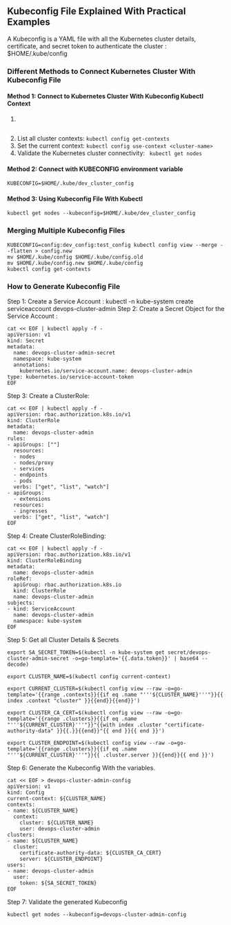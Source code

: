  ## Kubeconfig File Explained With Practical Examples
 A Kubeconfig is a YAML file with all the Kubernetes cluster details, certificate, and secret token to authenticate the cluster : $HOME/.kube/config

 ### Different Methods to Connect Kubernetes Cluster With Kubeconfig File
 #### Method 1: Connect to Kubernetes Cluster With Kubeconfig Kubectl Context
1)
 ```mv /path/to/kubeconfig ~/.kube
 ```
2)  List all cluster contexts: ```kubectl config get-contexts ```
3) Set the current context: ``` kubectl config use-context <cluster-name>  ```
4) Validate the Kubernetes cluster connectivity: ``` kubectl get nodes```
#### Method 2: Connect with KUBECONFIG environment variable
```
KUBECONFIG=$HOME/.kube/dev_cluster_config 
```
#### Method 3: Using Kubeconfig File With Kubectl
```
kubectl get nodes --kubeconfig=$HOME/.kube/dev_cluster_config
```
### Merging Multiple Kubeconfig Files
```
KUBECONFIG=config:dev_config:test_config kubectl config view --merge --flatten > config.new
mv $HOME/.kube/config $HOME/.kube/config.old
mv $HOME/.kube/config.new $HOME/.kube/config
kubectl config get-contexts
```
### How to Generate Kubeconfig File
Step 1: Create a Service Account : kubectl -n kube-system create serviceaccount devops-cluster-admin
Step 2: Create a Secret Object for the Service Account : 
```
cat << EOF | kubectl apply -f -
apiVersion: v1
kind: Secret
metadata:
  name: devops-cluster-admin-secret
  namespace: kube-system
  annotations:
    kubernetes.io/service-account.name: devops-cluster-admin
type: kubernetes.io/service-account-token
EOF
```
Step 3: Create a ClusterRole: 
```
cat << EOF | kubectl apply -f -
apiVersion: rbac.authorization.k8s.io/v1
kind: ClusterRole
metadata:
  name: devops-cluster-admin
rules:
- apiGroups: [""]
  resources:
  - nodes
  - nodes/proxy
  - services
  - endpoints
  - pods
  verbs: ["get", "list", "watch"]
- apiGroups:
  - extensions
  resources:
  - ingresses
  verbs: ["get", "list", "watch"]
EOF
```
Step 4: Create ClusterRoleBinding:
```
cat << EOF | kubectl apply -f -
apiVersion: rbac.authorization.k8s.io/v1
kind: ClusterRoleBinding
metadata:
  name: devops-cluster-admin
roleRef:
  apiGroup: rbac.authorization.k8s.io
  kind: ClusterRole
  name: devops-cluster-admin
subjects:
- kind: ServiceAccount
  name: devops-cluster-admin
  namespace: kube-system
EOF
```
Step 5: Get all Cluster Details & Secrets
```
export SA_SECRET_TOKEN=$(kubectl -n kube-system get secret/devops-cluster-admin-secret -o=go-template='{{.data.token}}' | base64 --decode)

export CLUSTER_NAME=$(kubectl config current-context)

export CURRENT_CLUSTER=$(kubectl config view --raw -o=go-template='{{range .contexts}}{{if eq .name "'''${CLUSTER_NAME}'''"}}{{ index .context "cluster" }}{{end}}{{end}}')

export CLUSTER_CA_CERT=$(kubectl config view --raw -o=go-template='{{range .clusters}}{{if eq .name "'''${CURRENT_CLUSTER}'''"}}"{{with index .cluster "certificate-authority-data" }}{{.}}{{end}}"{{ end }}{{ end }}')

export CLUSTER_ENDPOINT=$(kubectl config view --raw -o=go-template='{{range .clusters}}{{if eq .name "'''${CURRENT_CLUSTER}'''"}}{{ .cluster.server }}{{end}}{{ end }}')
```
Step 6: Generate the Kubeconfig With the variables.
```
cat << EOF > devops-cluster-admin-config
apiVersion: v1
kind: Config
current-context: ${CLUSTER_NAME}
contexts:
- name: ${CLUSTER_NAME}
  context:
    cluster: ${CLUSTER_NAME}
    user: devops-cluster-admin
clusters:
- name: ${CLUSTER_NAME}
  cluster:
    certificate-authority-data: ${CLUSTER_CA_CERT}
    server: ${CLUSTER_ENDPOINT}
users:
- name: devops-cluster-admin
  user:
    token: ${SA_SECRET_TOKEN}
EOF
```

Step 7: Validate the generated Kubeconfig
```
kubectl get nodes --kubeconfig=devops-cluster-admin-config 
```
